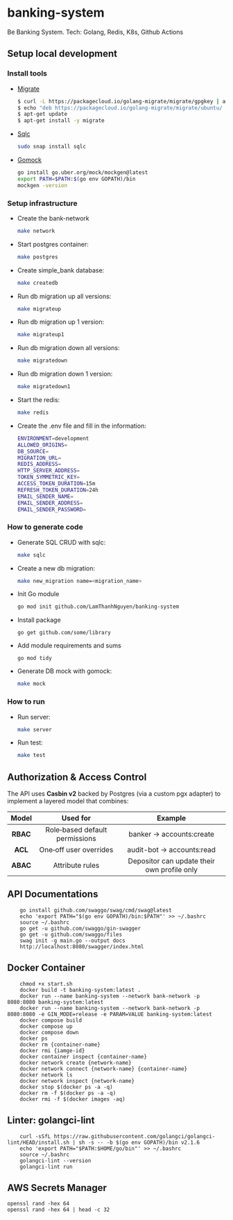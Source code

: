 # banking-system
Be Banking System. Tech: Golang, Redis, K8s, Github Actions

## Setup local development

### Install tools

- [Migrate](https://github.com/golang-migrate/migrate/tree/master/cmd/migrate)

    ```bash
    $ curl -L https://packagecloud.io/golang-migrate/migrate/gpgkey | apt-key add -
    $ echo "deb https://packagecloud.io/golang-migrate/migrate/ubuntu/ $(lsb_release -sc) main" > /etc/apt/sources.list.d/migrate.list
    $ apt-get update
    $ apt-get install -y migrate
    ```

- [Sqlc](https://github.com/kyleconroy/sqlc#installation)

    ```bash
    sudo snap install sqlc
    ```

- [Gomock](https://github.com/uber-go/mock)

    ```bash
    go install go.uber.org/mock/mockgen@latest
    export PATH=$PATH:$(go env GOPATH)/bin
    mockgen -version
    ```

### Setup infrastructure

- Create the bank-network

    ```bash
    make network
    ```

- Start postgres container:

    ```bash
    make postgres
    ```

- Create simple_bank database:

    ```bash
    make createdb
    ```

- Run db migration up all versions:

    ```bash
    make migrateup
    ```

- Run db migration up 1 version:

    ```bash
    make migrateup1
    ```

- Run db migration down all versions:

    ```bash
    make migratedown
    ```

- Run db migration down 1 version:

    ```bash
    make migratedown1
    ```

- Start the redis:
    ```bash
    make redis
    ```

- Create the .env file and fill in the information:
    ```bash
    ENVIRONMENT=development
    ALLOWED_ORIGINS=
    DB_SOURCE=
    MIGRATION_URL=
    REDIS_ADDRESS=
    HTTP_SERVER_ADDRESS=
    TOKEN_SYMMETRIC_KEY=
    ACCESS_TOKEN_DURATION=15m
    REFRESH_TOKEN_DURATION=24h
    EMAIL_SENDER_NAME=
    EMAIL_SENDER_ADDRESS=
    EMAIL_SENDER_PASSWORD=
    ```

### How to generate code

- Generate SQL CRUD with sqlc:

    ```bash
    make sqlc
    ```

- Create a new db migration:

  ```bash
  make new_migration name=<migration_name>
  ```

- Init Go module

    ```bash
    go mod init github.com/LamThanhNguyen/banking-system
    ```

- Install package

    ```
    go get github.com/some/library
    ```

- Add module requirements and sums

    ```
    go mod tidy
    ```

- Generate DB mock with gomock:

  ```bash
  make mock
  ```

### How to run

- Run server:

  ```bash
  make server
  ```

- Run test:

  ```bash
  make test
  ```

## Authorization & Access Control

The API uses **Casbin v2** backed by Postgres (via a custom pgx adapter) to implement a layered model that combines:

|  Model    |            Used for            |                  Example                    |
|:---------:|:------------------------------:|:-------------------------------------------:|
|  **RBAC** | Role‑based default permissions | banker → accounts:create                    |
|  **ACL**  | One‑off user overrides         | audit-bot → accounts:read                   |
|  **ABAC** | Attribute rules                | Depositor can update their own profile only |

## API Documentations
```
    go install github.com/swaggo/swag/cmd/swag@latest
    echo 'export PATH="$(go env GOPATH)/bin:$PATH"' >> ~/.bashrc
    source ~/.bashrc
    go get -u github.com/swaggo/gin-swagger
    go get -u github.com/swaggo/files
    swag init -g main.go --output docs
    http://localhost:8080/swagger/index.html
```

## Docker Container
```
    chmod +x start.sh
    docker build -t banking-system:latest .
    docker run --name banking-system --network bank-network -p 8080:8080 banking-system:latest
    docker run --name banking-system --network bank-network -p 8080:8080 -e GIN_MODE=release -e PARAM=VALUE banking-system:latest
    docker compose build
    docker compose up
    docker compose down
    docker ps
    docker rm {container-name}
    docker rmi {iamge-id}
    docker container inspect {container-name}
    docker network create {network-name}
    docker network connect {network-name} {container-name}
    docker network ls
    docker network inspect {network-name}
    docker stop $(docker ps -a -q)
    docker rm -f $(docker ps -a -q)
    docker rmi -f $(docker images -aq)
```

## Linter: golangci-lint
```
    curl -sSfL https://raw.githubusercontent.com/golangci/golangci-lint/HEAD/install.sh | sh -s -- -b $(go env GOPATH)/bin v2.1.6
    echo 'export PATH="$PATH:$HOME/go/bin"' >> ~/.bashrc
    source ~/.bashrc
    golangci-lint --version
    golangci-lint run
```

## AWS Secrets Manager
```
openssl rand -hex 64
openssl rand -hex 64 | head -c 32
```